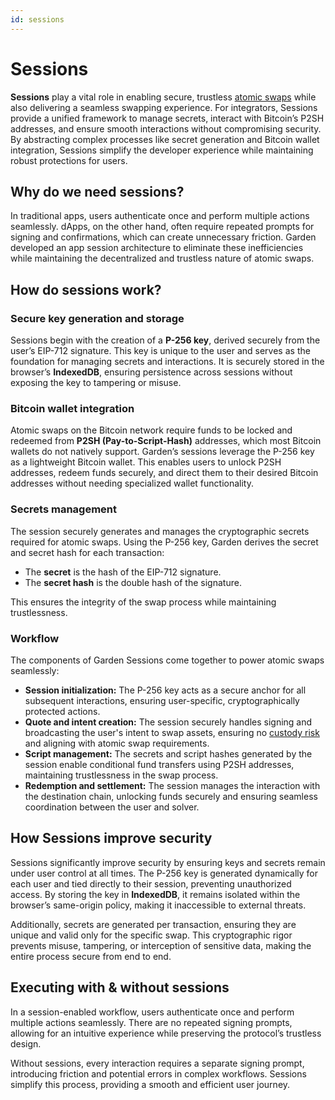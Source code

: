 ```yaml
---
id: sessions
---
```


# Sessions

**Sessions** play a vital role in enabling secure, trustless [atomic swaps](../../home/fundamentals/introduction/AtomicSwaps.mdx) while also delivering a seamless swapping experience. For integrators, Sessions provide a unified framework to manage secrets, interact with Bitcoin’s P2SH addresses, and ensure smooth interactions without compromising security. By abstracting complex processes like secret generation and Bitcoin wallet integration, Sessions simplify the developer experience while maintaining robust protections for users.

## Why do we need sessions?

In traditional apps, users authenticate once and perform multiple actions seamlessly. dApps, on the other hand, often require repeated prompts for signing and confirmations, which can create unnecessary friction. Garden developed an app session architecture to eliminate these inefficiencies while maintaining the decentralized and trustless nature of atomic swaps.

## How do sessions work?

### Secure key generation and storage

Sessions begin with the creation of a **P-256 key**, derived securely from the user’s EIP-712 signature. This key is unique to the user and serves as the foundation for managing secrets and interactions. It is securely stored in the browser’s **IndexedDB**, ensuring persistence across sessions without exposing the key to tampering or misuse.

### Bitcoin wallet integration

Atomic swaps on the Bitcoin network require funds to be locked and redeemed from **P2SH (Pay-to-Script-Hash)** addresses, which most Bitcoin wallets do not natively support. Garden’s sessions leverage the P-256 key as a lightweight Bitcoin wallet. This enables users to unlock P2SH addresses, redeem funds securely, and direct them to their desired Bitcoin addresses without needing specialized wallet functionality.

### Secrets management

The session securely generates and manages the cryptographic secrets required for atomic swaps. Using the P-256 key, Garden derives the secret and secret hash for each transaction:
- The **secret** is the hash of the EIP-712 signature.
- The **secret hash** is the double hash of the signature.

This ensures the integrity of the swap process while maintaining trustlessness.

### Workflow

The components of Garden Sessions come together to power atomic swaps seamlessly:

- **Session initialization:** The P-256 key acts as a secure anchor for all subsequent interactions, ensuring user-specific, cryptographically protected actions.
- **Quote and intent creation:** The session securely handles signing and broadcasting the user's intent to swap assets, ensuring no [custody risk](../../home/fundamentals/benefits/NoCustodyRisk.md) and aligning with atomic swap requirements.
- **Script management:** The secrets and script hashes generated by the session enable conditional fund transfers using P2SH addresses, maintaining trustlessness in the swap process.
- **Redemption and settlement:** The session manages the interaction with the destination chain, unlocking funds securely and ensuring seamless coordination between the user and solver.

## How Sessions improve security

Sessions significantly improve security by ensuring keys and secrets remain under user control at all times. The P-256 key is generated dynamically for each user and tied directly to their session, preventing unauthorized access. By storing the key in **IndexedDB**, it remains isolated within the browser’s same-origin policy, making it inaccessible to external threats.

Additionally, secrets are generated per transaction, ensuring they are unique and valid only for the specific swap. This cryptographic rigor prevents misuse, tampering, or interception of sensitive data, making the entire process secure from end to end.

## Executing with & without sessions

In a session-enabled workflow, users authenticate once and perform multiple actions seamlessly. There are no repeated signing prompts, allowing for an intuitive experience while preserving the protocol’s trustless design.

Without sessions, every interaction requires a separate signing prompt, introducing friction and potential errors in complex workflows. Sessions simplify this process, providing a smooth and efficient user journey.
